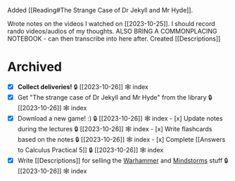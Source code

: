 Added [[Reading#The Strange Case of Dr Jekyll and Mr Hyde]].

Wrote notes on the videos I watched on [[2023-10-25]].
I should record rando videos/audios of my thoughts.
ALSO BRING A COMMONPLACING NOTEBOOK - can then transcribe into here after.
Created [[Descriptions]]
# Archived

 - [x] **Collect deliveries!** 🔒 [[2023-10-26]] 🕸️ index
 - [x] Get "The strange case of Dr Jekyll and Mr Hyde" from the library 🔒 [[2023-10-26]] 🕸️ index
 - [x] Download a new game! :) 🔒 [[2023-10-26]] 🕸️ index
		 - [x] Update notes during the lectures 🔒 [[2023-10-26]] 🕸️ index
		 - [x] Write flashcards based on the notes 🔒 [[2023-10-26]] 🕸️ index
		 - [x] Complete [[Answers to Calculus Practical 5]] 🔒 [[2023-10-26]] 🕸️ index
- [x] Write [[Descriptions]] for selling the [Warhammer](https://photos.google.com/share/AF1QipNB13JV7FzurEcgsTDefROJxjFk--Qjb5hbDYrqOMlwdL78lql0QU4a253OpB_r8g) and [Mindstorms](https://photos.google.com/share/AF1QipN8maCiYw0wmz3vxrki9LFNLF1R00kkMWEjjdNdWDmtB4sQppRQRUY_VcYY_eiQlQ) stuff 🔒 [[2023-10-26]] 🕸️ index
